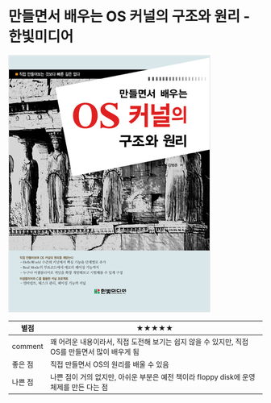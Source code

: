 # 만들면서 배우는 OS 커널의 구조와 원리 - 한빛미디어

![만들면서 배우는 OS 커널의 구조와 원리](img/3/B1271180320_l.jpg)

| 별점    | ★★★★★                                                        |
| ------- | ------------------------------------------------------------ |
| comment | 꽤 어려운 내용이라서, 직접 도전해 보기는 쉽지 않을 수 있지만, 직접 OS를 만들면서 많이 배우게 됨 |
| 좋은 점 | 직접 만들면서 OS의 원리를 배울 수 있음                       |
| 나쁜 점 | 나쁜 점이 거의 없지만, 아쉬운 부분은 예전 책이라 floppy disk에 운영체제를 만든 다는 점 |

